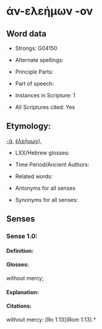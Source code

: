 # ἀν-ελεήμων -ον

<!-- Status: S2=NeedsEdits -->
<!-- Lexica used for edits:   -->

## Word data

* Strongs: G04150

* Alternate spellings:



* Principle Parts: 


* Part of speech: 


* Instances in Scripture: 1

* All Scriptures cited: Yes

## Etymology: 

[-ἀ](), [ἐλεήμων]()),

* LXX/Hebrew glosses: 


* Time Period/Ancient Authors: 


* Related words: 

* Antonyms for all senses

* Synonyms for all senses: 


## Senses 


### Sense  1.0: 

#### Definition: 

#### Glosses: 

without mercy; 

#### Explanation: 


#### Citations: 

without mercy: [Ro 1:13](Rom 1:13).†
